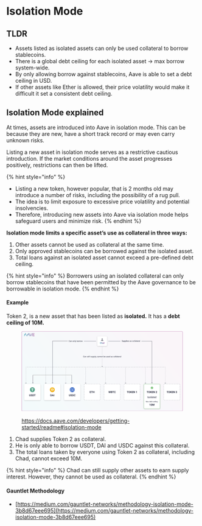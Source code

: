 # Isolation Mode

## TLDR

* Assets listed as isolated assets can only be used collateral to borrow stablecoins.
* There is a global debt ceiling for each isolated asset -> max borrow system-wide.
* By only allowing borrow against stablecoins, Aave is able to set a debt ceiling in USD.
* If other assets like Ether is allowed, their price volatility would make it difficult it set a consistent debt ceiling.

## &#x20;Isolation Mode explained

At times, assets are introduced into Aave in isolation mode. This can be because they are new, have a short track record or may even carry unknown risks.&#x20;

Listing a new asset in isolation mode serves as a restrictive cautious introduction. If the market conditions around the asset progresses positively, restrictions can then be lifted.&#x20;

{% hint style="info" %}
* Listing a new token, however popular, that is 2 months old may introduce a number of risks, including the possibility of a rug pull.&#x20;
* The idea is to limit exposure to excessive price volatility and potential insolvencies.
* Therefore, introducing new assets into Aave via isolation mode helps safeguard users and minimize risk.
{% endhint %}

**Isolation mode limits a specific asset’s use as collateral in three ways:**

1. Other assets cannot be used as collateral at the same time.
2. Only approved stablecoins can be borrowed against the isolated asset.
3. Total loans against an isolated asset cannot exceed a pre-defined debt ceiling.

{% hint style="info" %}
Borrowers using an isolated collateral can only borrow stablecoins that have been permitted by the Aave governance to be borrowable in isolation mode.
{% endhint %}

#### Example

Token 2, is a new asset that has been listed as **isolated.** It has a **debt ceiling of 10M.**

<figure><img src="../../.gitbook/assets/image (238).png" alt=""><figcaption><p><a href="https://docs.aave.com/developers/getting-started/readme#isolation-mode">https://docs.aave.com/developers/getting-started/readme#isolation-mode</a></p></figcaption></figure>

1. Chad supplies Token 2 as collateral.&#x20;
2. He is only able to borrow USDT, DAI and USDC against this collateral.
3. The total loans taken by everyone using Token 2 as collateral, including Chad, cannot exceed 10M.

{% hint style="info" %}
Chad can still supply other assets to earn supply interest. However, they cannot be used as collateral.
{% endhint %}

#### Gauntlet Methodology

* [https://medium.com/gauntlet-networks/methodology-isolation-mode-3b8d67eee695](https://medium.com/gauntlet-networks/methodology-isolation-mode-3b8d67eee695)
